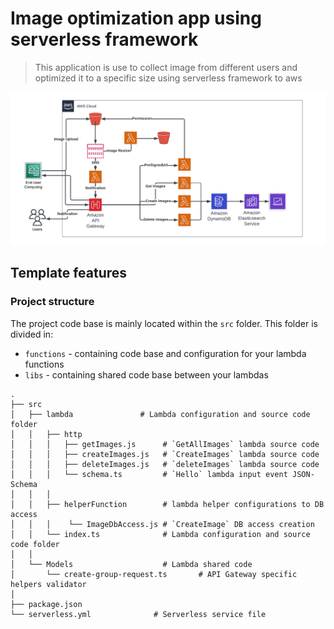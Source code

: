 # Image optimization app using serverless framework

> This application is use to collect image from different users and optimized it to a specific size using serverless framework to aws

![](./readme_assets/network.png)

## Template features

### Project structure

The project code base is mainly located within the `src` folder. This folder is divided in:

- `functions` - containing code base and configuration for your lambda functions
- `libs` - containing shared code base between your lambdas

```
.
├── src
│   ├── lambda               # Lambda configuration and source code folder
│   │   ├── http
│   │   │   ├── getImages.js      # `GetAllImages` lambda source code
│   │   │   ├── createImages.js   # `CreateImages` lambda source code
│   │   │   ├── deleteImages.js   # `deleteImages` lambda source code
│   │   │   └── schema.ts         # `Hello` lambda input event JSON-Schema
│   │   │
│   │   ├── helperFunction        # lambda helper configurations to DB access
│   │   │    └── ImageDbAccess.js # `CreateImage` DB access creation
│   │   └── index.ts              # Lambda configuration and source code folder
│   │
│   └── Models                    # Lambda shared code
│       └── create-group-request.ts       # API Gateway specific helpers validator
│
├── package.json
└── serverless.yml              # Serverless service file
```
